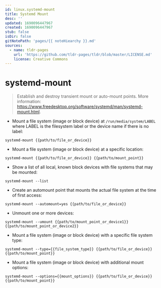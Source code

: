 ```yaml
---
id: linux.systemd-mount
title: Systemd Mount
desc: ''
updated: 1690096447967
created: 1690096447967
stub: false
isDir: false
gitNotePath: 'pages/{{ noteHiearchy }}.md'
sources:
  - name: tldr-pages
    url: 'https://github.com/tldr-pages/tldr/blob/master/LICENSE.md'
    license: Creative Commons
---
```

# systemd-mount

> Establish and destroy transient mount or auto-mount points.
> More information: <https://www.freedesktop.org/software/systemd/man/systemd-mount.html>.

- Mount a file system (image or block device) at `/run/media/system/LABEL` where LABEL is the filesystem label or the device name if there is no label:

`systemd-mount {{path/to/file_or_device}}`

- Mount a file system (image or block device) at a specific location:

`systemd-mount {{path/to/file_or_device}} {{path/to/mount_point}}`

- Show a list of all local, known block devices with file systems that may be mounted:

`systemd-mount --list`

- Create an automount point that mounts the actual file system at the time of first access:

`systemd-mount --automount=yes {{path/to/file_or_device}}`

- Unmount one or more devices:

`systemd-mount --umount {{path/to/mount_point_or_device1}} {{path/to/mount_point_or_device2}}`

- Mount a file system (image or block device) with a specific file system type:

`systemd-mount --type={{file_system_type}} {{path/to/file_or_device}} {{path/to/mount_point}}`

- Mount a file system (image or block device) with additional mount options:

`systemd-mount --options={{mount_options}} {{path/to/file_or_device}} {{path/to/mount_point}}`

